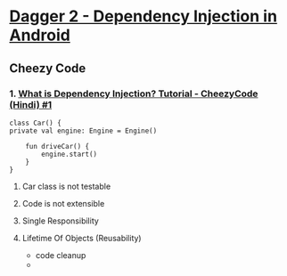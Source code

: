 # [Dagger 2 - Dependency Injection in Android](https://youtube.com/playlist?list=PLRKyZvuMYSIPwjYw1bt_7u7nEwe6vATQd&si=ecRnQeOJc6H9smA0)

## Cheezy Code



### 1. [What is Dependency Injection? Tutorial - CheezyCode (Hindi) #1](https://youtu.be/DtzQkBp2M5M?si=9uQBgA6BP2B-5sGv)

    class Car() {
    private val engine: Engine = Engine()
    
        fun driveCar() {
            engine.start()
        }
    }  


   1. Car class is not testable
   2. Code is not extensible
   3. Single Responsibility
   4. Lifetime Of Objects (Reusability)
    
      * code cleanup
      * 
   
